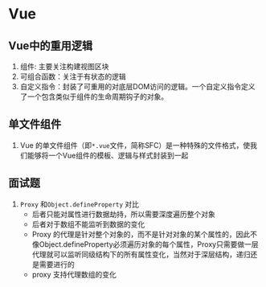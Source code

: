 # Vue

## Vue中的重用逻辑
1. 组件: 主要关注构建视图区块
2. 可组合函数：关注于有状态的逻辑
3. 自定义指令：封装了可重用的对底层DOM访问的逻辑。一个自定义指令定义了一个包含类似于组件的生命周期钩子的对象。

## 单文件组件
1. Vue 的单文件组件（即`*.vue`文件，简称SFC）是一种特殊的文件格式，使我们能够将一个Vue组件的模板、逻辑与样式封装到一起



## 面试题
1. `Proxy` 和`Object.defineProperty` 对比
    * 后者只能对属性进行数据劫持，所以需要深度遍历整个对象
    * 后者对于数组不能监听到数据的变化
    * Proxy 的代理是针对整个对象的，而不是针对对象的某个属性的，因此不像Object.defineProperty必须遍历对象的每个属性，Proxy只需要做一层代理就可以监听同级结构下的所有属性变化，当然对于深层结构，递归还是需要进行的
    * proxy 支持代理数组的变化
